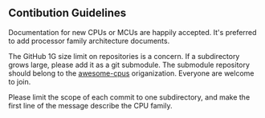 ## Contibution Guidelines

Documentation for new CPUs or MCUs are happily accepted.  It's
preferred to add processor family architecture documents.  

The GitHub 1G size limit on repositories is a concern.  If a
subdirectory grows large, please add it as a git submodule.  The
submodule repository should belong to the
[awesome-cpus](https://github.com/awesome-cpus) origanization.
Everyone are welcome to join.

Please limit the scope of each commit to one subdirectory, and make
the first line of the message describe the CPU family.
